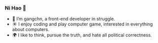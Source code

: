 ### Ni Hao 👋

- 🌴 I’m gangchn, a front-end developer in struggle.
- ☀️ I enjoy coding and play computer game, interested in everything about computers.
- 🌍 I like to think, pursue the truth, and hate all political correctness.
